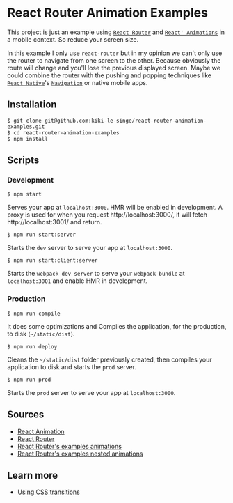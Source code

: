 # React Router Animation Examples

This project is just an example using [`React Router`](https://github.com/reactjs/react-router) and [`React' Animations`](https://facebook.github.io/react/docs/animation.html) in a mobile context. So reduce your screen size.

In this example I only use `react-router` but in my opinion we can't only use the router to navigate from one screen to the other. Because obviously the route will change and you'll lose the previous displayed screen. Maybe we could combine the router with the pushing and popping techniques like [`React Native`](https://facebook.github.io/react-native/)'s [`Navigation`](https://facebook.github.io/react-native/docs/navigator-comparison.html) or native mobile apps.

## Installation

```shell
$ git clone git@github.com:kiki-le-singe/react-router-animation-examples.git
$ cd react-router-animation-examples
$ npm install
```

## Scripts

### Development

```shell
$ npm start
```

Serves your app at `localhost:3000`. HMR will be enabled in development. A proxy is used for when you  request http://localhost:3000/, it will fetch http://localhost:3001/ and return.

```shell
$ npm run start:server
```

Starts the `dev` server to serve your app at `localhost:3000`.

```shell
$ npm run start:client:server
```

Starts the `webpack dev server` to serve your `webpack bundle` at `localhost:3001` and enable HMR in development.


### Production

```shell
$ npm run compile
```

It does some optimizations and Compiles the application, for the production, to disk (`~/static/dist`).

```shell
$ npm run deploy
```

Cleans the `~/static/dist` folder previously created, then compiles your application to disk and starts the `prod` server.

```shell
$ npm run prod
```

Starts the `prod` server to serve your app at `localhost:3000`.


## Sources

 * [React Animation](https://facebook.github.io/react/docs/animation.html)
 * [React Router](https://github.com/reactjs/react-router)
  * [React Router's examples animations](https://github.com/reactjs/react-router/tree/master/examples/animations)
  * [React Router's examples nested animations](https://github.com/reactjs/react-router/tree/master/examples/nested-animations)

## Learn more

 * [Using CSS transitions](https://developer.mozilla.org/en-US/docs/Web/CSS/CSS_Transitions/Using_CSS_transitions)
